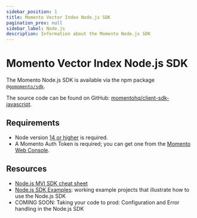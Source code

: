 ```yaml
---
sidebar_position: 1
title: Momento Vector Index Node.js SDK
pagination_prev: null
sidebar_label: Node.js
description: Information about the Momento Node.js SDK
---
```


# Momento Vector Index Node.js SDK

The Momento Node.js SDK is available via the npm package [`@gomomento/sdk`](https://www.npmjs.com/package/@gomomento/sdk).

The source code can be found on GitHub: [momentohq/client-sdk-javascript](https://github.com/momentohq/client-sdk-javascript).

## Requirements

- Node version [14 or higher](https://nodejs.org/en/download/) is required.
- A Momento Auth Token is required; you can get one from the [Momento Web Console](https://console.gomomento.com/).

## Resources

- [Node.js MVI SDK cheat sheet](./cheat-sheet.md)
- [Node.js SDK Examples](https://github.com/momentohq/client-sdk-javascript/blob/main/examples/nodejs/README.md): working example projects that illustrate how to use the Node.js SDK
- COMING SOON: Taking your code to prod: Configuration and Error handling in the Node.js SDK
